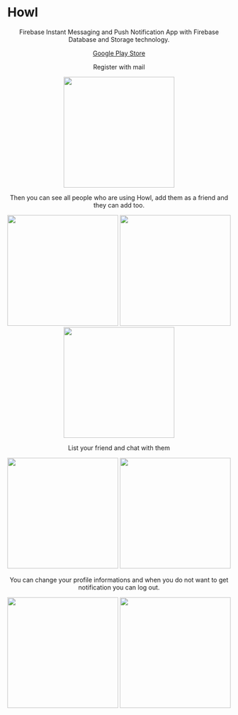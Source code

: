 # Howl
<p align="center">
Firebase Instant Messaging and Push Notification App with Firebase Database and Storage technology.
</p>

<p align="center">
<a href="https://play.google.com/store/apps/details?id=com.ozhan.mustafa.howl">Google Play Store</a>
</p>

<p align="center">
Register with mail
</p>

<p align="center">
<img src="https://s19.postimg.cc/vp1sl5k77/image.png" width="250px" />
</p>

<p align="center">
Then you can see all people who are using Howl, add them as a friend and they can add too.
</p>

<p align="center">
<img src="https://s19.postimg.cc/xgurg4gfn/image.png" width="250px" /> <img src="https://s19.postimg.cc/eoiwcip6b/image.png" width="250px" /> <img src="https://s19.postimg.cc/5gqnvt2oj/image.png" width="250px" />
</p>

<p align="center">
List your friend and chat with them
</p>

<p align="center">
<img src="https://s19.postimg.cc/ikw88hn0j/image.png" width="250px" /> <img src="https://s19.postimg.cc/bhocswk5v/image.png" width="250px" />
</p>

<p align="center">
You can change your profile informations and when you do not want to get notification you can log out.
</p>

<p align="center">
<img src="https://s19.postimg.cc/fqt2v2v4z/image.png" width="250px" /> <img src="https://s19.postimg.cc/tkhfk48ar/image.png" width="250px" />
</p>
